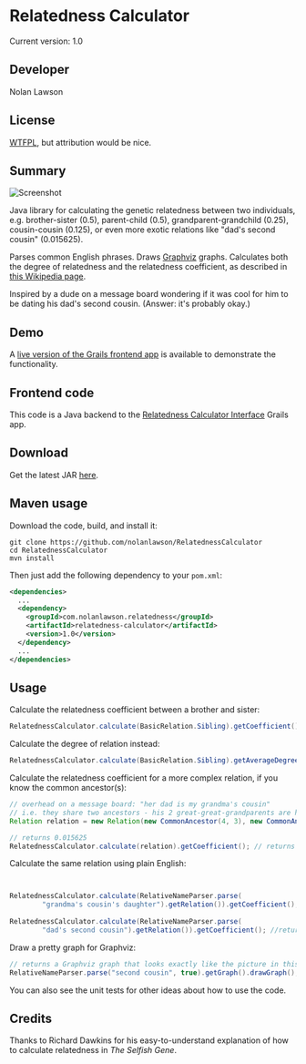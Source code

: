 Relatedness Calculator
=========================

Current version: 1.0

Developer
-----------

Nolan Lawson

License
-----------

[WTFPL][1], but attribution would be nice.

Summary
------------

![Screenshot][5]

Java library for calculating the genetic relatedness between two individuals, e.g. brother-sister (0.5), 
parent-child (0.5), grandparent-grandchild (0.25), cousin-cousin (0.125), or even more exotic relations
like "dad's second cousin" (0.015625).

Parses common English phrases.  Draws [Graphviz][7] graphs.
Calculates both the degree of relatedness and the relatedness coefficient, as described 
in [this Wikipedia page][2].

Inspired by a dude on a message board wondering if it was cool for 
him to be dating his dad's second cousin.  (Answer: it's probably okay.)

Demo
-----------

A [live version of the Grails frontend app][3] is available to demonstrate the functionality.

Frontend code
--------------

This code is a Java backend to the [Relatedness Calculator Interface][4] Grails app.

Download
----------

Get the latest JAR [here][6]. 

Maven usage
-----------

Download the code, build, and install it:

```
git clone https://github.com/nolanlawson/RelatednessCalculator
cd RelatednessCalculator
mvn install
```

Then just add the following dependency to your ```pom.xml```:

```xml
<dependencies>
  ...
  <dependency>
  	<groupId>com.nolanlawson.relatedness</groupId>
  	<artifactId>relatedness-calculator</artifactId>
  	<version>1.0</version>
  </dependency>
  ...
</dependencies>
```

Usage
----------

Calculate the relatedness coefficient between a brother and sister:


```java
RelatednessCalculator.calculate(BasicRelation.Sibling).getCoefficient(); // returns 0.5
```

Calculate the degree of relation instead:

```java
RelatednessCalculator.calculate(BasicRelation.Sibling).getAverageDegree(); // returns 2.0
```

Calculate the relatedness coefficient for a more complex relation, if you know the common ancestor(s):

```java
// overhead on a message board: "her dad is my grandma's cousin"
// i.e. they share two ancestors - his 2 great-great-grandparents are her 2 great-grandparents
Relation relation = new Relation(new CommonAncestor(4, 3), new CommonAncestor(4, 3));

// returns 0.015625
RelatednessCalculator.calculate(relation).getCoefficient(); // returns
```

Calculate the same relation using plain English:

```java


RelatednessCalculator.calculate(RelativeNameParser.parse(
        "grandma's cousin's daughter").getRelation()).getCoefficient(); // returns 0.015625
        
RelatednessCalculator.calculate(RelativeNameParser.parse(
        "dad's second cousin").getRelation()).getCoefficient(); //returns 0.015625
```

Draw a pretty graph for Graphviz:

```java
// returns a Graphviz graph that looks exactly like the picture in this README above
RelativeNameParser.parse("second cousin", true).getGraph().drawGraph();
```

You can also see the unit tests for other ideas about how to use the code.

Credits
-----------
Thanks to Richard Dawkins for his easy-to-understand explanation of how to calculate relatedness
in _The Selfish Gene_.


[1]: http://sam.zoy.org/wtfpl/
[2]: http://en.wikipedia.org/wiki/Coefficient_of_relationship
[3]: http://apps.nolanlawson.com/relatedness-calculator/
[4]: https://github.com/nolanlawson/RelatednessCalculatorInterface
[5]: http://nolanwlawson.files.wordpress.com/2011/04/relatedness_calculator_version_2.png?w=600
[6]: http://nolanlawson.s3.amazonaws.com/dist/com.nolanlawson.relatedness/release/1.0/relatedness-calculator-1.0.jar
[7]: http://www.graphviz.org/
